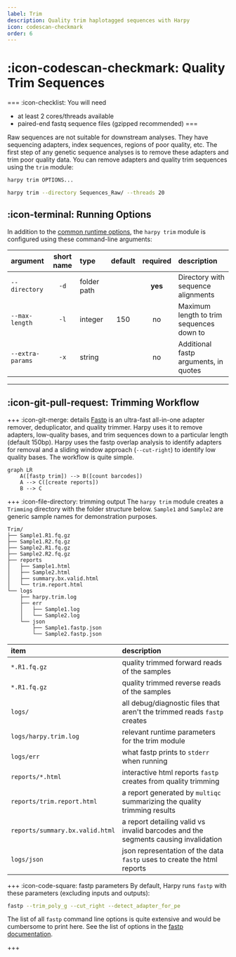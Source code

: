 ```yaml
---
label: Trim
description: Quality trim haplotagged sequences with Harpy
icon: codescan-checkmark
order: 6
---
```


# :icon-codescan-checkmark: Quality Trim Sequences
===  :icon-checklist: You will need
- at least 2 cores/threads available
- paired-end fastq sequence files (gzipped recommended)
===

Raw sequences are not suitable for downstream analyses. They have sequencing adapters,
index sequences, regions of poor quality, etc. The first step of any genetic sequence
analyses is to remove these adapters and trim poor quality data. You can remove adapters
and quality trim sequences using the `trim` module:

```bash usage
harpy trim OPTIONS... 
```

```bash example
harpy trim --directory Sequences_Raw/ --threads 20 
```

## :icon-terminal: Running Options
In addition to the [common runtime options](../commonoptions.md), the `harpy trim` module is configured using these command-line arguments:

| argument         | short name | type        | default | required | description                                                                                     |
|:-----------------|:----------:|:------------|:-------:|:--------:|:------------------------------------------------------------------------------------------------|
| `--directory`          |    `-d`    | folder path |         | **yes**  | Directory with sequence alignments                                                              |
| `--max-length`   |    `-l`    | integer     |   150   |    no    | Maximum length to trim sequences down to                                                        |
| `--extra-params` |    `-x`    | string      |         |    no    | Additional fastp arguments, in quotes                                                           |

---
## :icon-git-pull-request: Trimming Workflow
+++ :icon-git-merge: details
[Fastp](https://github.com/OpenGene/fastp) is an ultra-fast all-in-one adapter remover, deduplicator, 
and quality trimmer. Harpy uses it to remove adapters, low-quality bases, and trim sequences down to a particular
length (default 150bp). Harpy uses the fastp overlap analysis to identify adapters for removal and a sliding window
approach (`--cut-right`) to identify low quality bases. The workflow is quite simple.

```mermaid
graph LR
    A([fastp trim]) --> B([count barcodes])
    A --> C([create reports])
    B --> C
```

+++ :icon-file-directory: trimming output
The `harpy trim` module creates a `Trimming` directory with the folder structure below. `Sample1` and `Sample2` are generic sample names for demonstration purposes. 
```
Trim/
├── Sample1.R1.fq.gz
├── Sample1.R2.fq.gz
├── Sample2.R1.fq.gz
├── Sample2.R2.fq.gz
├── reports
│   ├── Sample1.html
│   ├── Sample2.html
│   ├── summary.bx.valid.html
│   └── trim.report.html
└── logs
    ├── harpy.trim.log
    ├── err
    │   ├── Sample1.log
    │   └── Sample2.log
    └── json
        ├── Sample1.fastp.json
        └── Sample2.fastp.json
```
| item                            | description                                                                        |
|:--------------------------------|:-----------------------------------------------------------------------------------|
| `*.R1.fq.gz`                    | quality trimmed forward reads of the samples                                       |
| `*.R1.fq.gz`                    | quality trimmed reverse reads of the samples                                       |
| `logs/`                         | all debug/diagnostic files that aren't the trimmed reads `fastp` creates           |
| `logs/harpy.trim.log`           | relevant runtime parameters for the trim module                                    |
| `logs/err`                      | what fastp prints to `stderr` when running                                         |
| `reports/*.html`                | interactive html reports `fastp` creates from quality trimming                     |
| `reports/trim.report.html`      | a report generated by `multiqc` summarizing the quality trimming results           |
| `reports/summary.bx.valid.html` | a report detailing valid vs invalid barcodes and the segments causing invalidation |
| `logs/json`                     | json representation of the data `fastp` uses to create the html reports            |

+++ :icon-code-square: fastp parameters
By default, Harpy runs `fastp` with these parameters (excluding inputs and outputs):
```bash
fastp --trim_poly_g --cut_right --detect_adapter_for_pe
```

The list of all `fastp` command line options is quite extensive and would
be cumbersome to print here. See the list of options in the [fastp documentation](https://github.com/OpenGene/fastp).

+++
